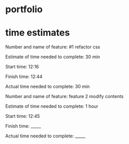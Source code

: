 # portfolio
# time estimates
Number and name of feature: #1 refactor css

Estimate of time needed to complete: 30 min

Start time: 12:16

Finish time: 12:44

Actual time needed to complete: 30 min

Number and name of feature: feature 2 modify contents

Estimate of time needed to complete: 1 hour

Start time: 12:45

Finish time: _____

Actual time needed to complete: _____